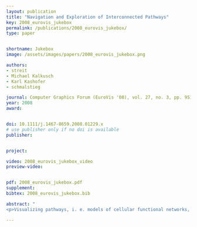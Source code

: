 ```yaml
---
layout: publication
title: "Navigation and Exploration of Interconnected Pathways"
key: 2008_eurovis_jukebox
permalink: /publications/2008_eurovis_jukebox/
type: paper


shortname: Jukebox
image: /assets/images/papers/2008_eurovis_jukebox.png

authors:
- streit
- Michael Kalkusch
- Karl Kashofer
- schmalstieg

journal: Computer Graphics Forum (EuroVis '08), vol. 27, no. 3, pp. 951-958(8)
year: 2008
award: 


doi: 10.1111/j.1467-8659.2008.01229.x
# use publisher only if no doi is available
publisher: 


project:

video: 2008_eurovis_jukebox_video
preview-video:


pdf: 2008_eurovis_jukebox.pdf
supplement:
bibtex: 2008_eurovis_jukebox.bib

abstract: "
<p>Visualizing pathways, i. e. models of cellular functional networks, is a challenging task in computer assisted biomedicine. Pathways are represented as large collections of interwoven graphs, with complex structures present in both the individual graphs and their interconnections. This situation requires the development of novel visualization techniques to allow efficient visual exploration. We present the Caleydo framework, which incorporates a number of approaches to handle such pathways. Navigation in the network of pathways is facilitated by a hierarchical approach which dynamically selects a working set of individual pathways for closer inspection. These pathways are interactively rendered together with visual interconnections in a 2.5D view using graphics hardware acceleration. The layout of individual graphs is not computed automatically, but taken from the KEGG and BioCarta databases, which use layouts that life scientists are familiar with. Therefore they encode essential meta-information. While the KEGG and BioCarta pathways use a pre-defined layout, interactions such as linking+brushing, neighborhood search or detail on demand are still fully interactive in Caleydo. We have evaluated Caleydo with pathologists working on the determination of unknown gene functions. Informal experiences confirm that Caleydo is useful in both generating and validating such hypotheses. Even though the presented techniques are applied to medical pathways, the proposed way of interaction is not limited to cellular processes and therefore has the potential to open new possibilities in other fields of application.</p>"

---
```



